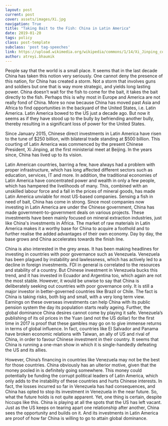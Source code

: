 ```yaml
---
layout: post
current: post
cover: assets/images/Xi.jpg
navigation: True
title: "Taking Bait to the Fish: China in Latin America"
date: 2019-01-20
tags: policy
class: post-template
subclass: 'post tag-speeches'
link: https://upload.wikimedia.org/wikipedia/commons/1/14/Xi_Jinping_con_Michelle_Bachelet.jpg
author: atreyi.bhaumik
---
```

People say that the world is a small place. It seems that in the last decade China has taken this notion very seriously. One cannot deny the presence of this nation, for China has created a storm. Not a storm that involves guns and soldiers but one that is way more strategic, and yields long lasting power. China doesn’t wait for the fish to come for the bait, it takes the bait directly to the fish. Perhaps this is why most in Europe and America are not really fond of China. More so now because China has moved past Asia and Africa to find opportunities in the backyard of the United States, i.e. Latin America. Latin America bowed to the US just a decade ago. But now it seems as if they have stood up to the bully by befriending another bully, thereby resulting in a significant loss of power for the United States.  

Since January 2015, Chinese direct investments in Latin America have risen to the tune of $250 billion, with bilateral trade standing at $500 billion. This courting of Latin America was commenced by the present Chinese President, Xi Jinping, at the first ministerial meet at Beijing. In the years since, China has lived up to its vision.

Latin American countries, barring a few, have always had a problem with proper infrastructure, which has long affected different sectors such as education, services, IT and more. In addition, the traditional economies of Latin America have concentrated power and wealth in only a few people, which has hampered the livelihoods of many. This, combined with an unskilled labour force and a fall in the prices of mineral goods, has made Latin America unviable for most US-based companies. Sensing a fish in need of bait, China has come in strong. Since most companies now investing in Latin America are under the Chinese government, China has made government-to-government deals on various projects. These investments have been mainly focused on mineral extraction industries, just like China's investments in Africa. The market of raw materials in Latin America makes it a worthy base for China to acquire a foothold and to further realise the added advantages of their own economy. Day by day, the base grows and China accelerates towards the finish line.  


China is also interested in the grey areas. It has been making headlines for investing in countries with poor governance such as Venezuela. Venezuela has been plagued by instability and lawlessness, which has actively led to a decline in foreign investments. FDI in general is correlated to the resources and stability of a country. But Chinese investment in Venezuela bucks this trend, and it has invested in Ecuador and Argentina too, which again are not the most stable. However, it would be unwise to say that China is deliberately seeking out countries with poor governance only. It is still a major investor in better-governed countries like Brazil or Chile. The fact is China is taking risks, both big and small, with a very long term view. Earnings on these overseas investments can help China with its public pension system the day its population starts really ageing. Further, the global dominance China desires cannot come by playing it safe. Venezuela’s publishing of its oil prices in the Yuan (and not the US dollar) for the first time in 2017 is proof that these gambles may go on to give immense returns in terms of global influence. In fact, countries like El Salvador and Panama have broken economic relations with Taiwan, an ally of US and rival of China, in order to favour Chinese investment in their country. It seems that China is running a one-man show in which it is single-handedly defeating the US and its allies.



However, China’s financing in countries like Venezuela may not be the best for those countries. China obviously has an ulterior motive, given that the money pooled in is definitely going somewhere. This money could potentially be funding the corrupt political leaders of Latin America, which only adds to the instability of these countries and hurts Chinese interests. In fact, the losses incurred so far in Venezuela has had consequences, and China has opted to stop its investment in Venezuela in the near future. So, what the future holds is not quite apparent. Yet, one thing is certain, despite hiccups like this. China is playing at all the spots that the US has left vacant. Just as the US keeps on tearing apart one relationship after another, China sees the opportunity and builds on it. And its investments in Latin America are proof of how far China is willing to go to attain global dominance.
